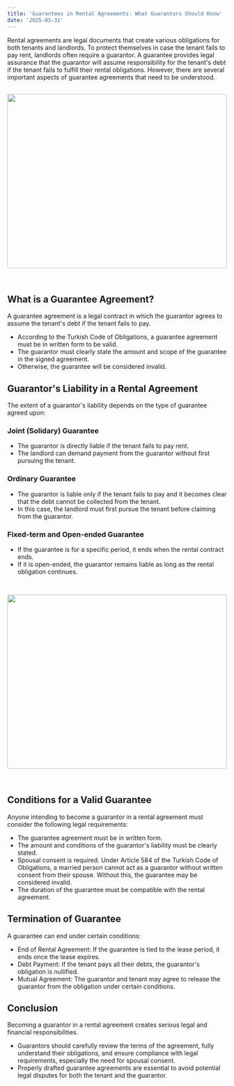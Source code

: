 ```yaml
---
title: 'Guarantees in Rental Agreements: What Guarantors Should Know'
date: '2025-03-31'
---
```


Rental agreements are legal documents that create various obligations for both tenants and landlords. To protect themselves in case the tenant fails to pay rent, landlords often require a guarantor. A guarantee provides legal assurance that the guarantor will assume responsibility for the tenant's debt if the tenant fails to fulfill their rental obligations. However, there are several important aspects of guarantee agreements that need to be understood.
<img src="https://karayaka.ru/assets/images/articles/article4.jpg" width=100% height="400" style="object-fit: cover; border-radius: 3px; margin: 30px auto;" />

## What is a Guarantee Agreement?

A guarantee agreement is a legal contract in which the guarantor agrees to assume the tenant's debt if the tenant fails to pay.

- According to the Turkish Code of Obligations, a guarantee agreement must be in written form to be valid.
- The guarantor must clearly state the amount and scope of the guarantee in the signed agreement.
- Otherwise, the guarantee will be considered invalid.

## Guarantor's Liability in a Rental Agreement

The extent of a guarantor's liability depends on the type of guarantee agreed upon:

### Joint (Solidary) Guarantee

- The guarantor is directly liable if the tenant fails to pay rent.
- The landlord can demand payment from the guarantor without first pursuing the tenant.

### Ordinary Guarantee

- The guarantor is liable only if the tenant fails to pay and it becomes clear that the debt cannot be collected from the tenant.
- In this case, the landlord must first pursue the tenant before claiming from the guarantor.

### Fixed-term and Open-ended Guarantee

- If the guarantee is for a specific period, it ends when the rental contract ends.
- If it is open-ended, the guarantor remains liable as long as the rental obligation continues.

<img src="https://karayaka.ru/assets/images/articles/article4.2.jpg" width=100% height="400" style="object-fit: cover; border-radius: 3px; margin: 30px auto; " />

## Conditions for a Valid Guarantee

Anyone intending to become a guarantor in a rental agreement must consider the following legal requirements:

- The guarantee agreement must be in written form.
- The amount and conditions of the guarantor's liability must be clearly stated.
- Spousal consent is required. Under Article 584 of the Turkish Code of Obligations, a married person cannot act as a guarantor without written consent from their spouse. Without this, the guarantee may be considered invalid.
- The duration of the guarantee must be compatible with the rental agreement.

## Termination of Guarantee

A guarantee can end under certain conditions:

- End of Rental Agreement: If the guarantee is tied to the lease period, it ends once the lease expires.
- Debt Payment: If the tenant pays all their debts, the guarantor's obligation is nullified.
- Mutual Agreement: The guarantor and tenant may agree to release the guarantor from the obligation under certain conditions.

## Conclusion

Becoming a guarantor in a rental agreement creates serious legal and financial responsibilities.

- Guarantors should carefully review the terms of the agreement, fully understand their obligations, and ensure compliance with legal requirements, especially the need for spousal consent.
- Properly drafted guarantee agreements are essential to avoid potential legal disputes for both the tenant and the guarantor.
